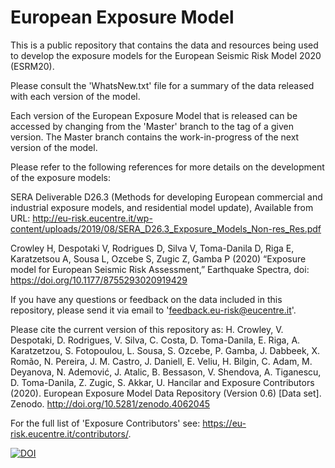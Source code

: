 # European Exposure Model

This is a public repository that contains the data and resources being used to develop the exposure models for the European Seismic Risk Model 2020 (ESRM20). 

Please consult the 'WhatsNew.txt' file for a summary of the data released with each version of the model. 

Each version of the European Exposure Model that is released can be accessed by changing from the 'Master' branch to the tag of a given version. 
The Master branch contains the work-in-progress of the next version of the model. 


Please refer to the following references for more details on the development of the exposure models:

SERA Deliverable D26.3 (Methods for developing European commercial and industrial exposure models, and residential model update), 
Available from URL: http://eu-risk.eucentre.it/wp-content/uploads/2019/08/SERA_D26.3_Exposure_Models_Non-res_Res.pdf

Crowley H, Despotaki V, Rodrigues D, Silva V, Toma-Danila D, Riga E, Karatzetsou A, Sousa L, Ozcebe S, Zugic Z, Gamba P (2020) 
“Exposure model for European Seismic Risk Assessment,” Earthquake Spectra, doi: https://doi.org/10.1177/8755293020919429

If you have any questions or feedback on the data included in this repository, please send it via email to 'feedback.eu-risk@eucentre.it'.

Please cite the current version of this repository as: H. Crowley, V. Despotaki, D. Rodrigues, V. Silva, C. Costa, D. Toma-Danila, E. Riga, A. Karatzetzou, S. Fotopoulou, L. Sousa, S. Ozcebe, P. Gamba, J. Dabbeek, X. Romão, N. Pereira, J. M. Castro, J. Daniell, E. Veliu, H. Bilgin, C. Adam, M. Deyanova, N. Ademović, J. Atalic, B. Bessason, V. Shendova, A. Tiganescu, D. Toma-Danila, Z. Zugic, S. Akkar, U. Hancilar and Exposure Contributors (2020). European Exposure Model Data Repository (Version 0.6) [Data set]. Zenodo. http://doi.org/10.5281/zenodo.4062045

For the full list of 'Exposure Contributors' see: https://eu-risk.eucentre.it/contributors/. 

[![DOI](https://zenodo.org/badge/DOI/10.5281/zenodo.4062044.svg)](https://doi.org/10.5281/zenodo.4062044)